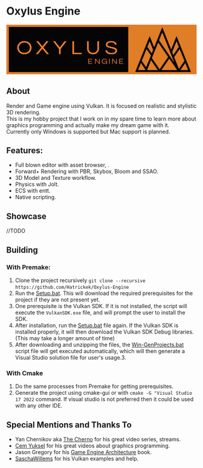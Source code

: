 # Oxylus Engine
![](/resources/branding/OXLogoBanner.png)     
## About   
Render and Game engine using Vulkan. It is focused on realistic and stylistic 3D rendering.    
This is my hobby project that I work on in my spare time to learn more about graphics programming and actually make my dream game with it.      
Currently only Windows is supported but Mac support is planned.

## Features:     
- Full blown editor with asset browser, .  
- Forward+ Rendering with PBR, Skybox, Bloom and SSAO.     
- 3D Model and Texture workflow.   
- Physics with Jolt.   
- ECS with entt.
- Native scripting.   

## Showcase
//TODO

## Building
### With Premake:
1. Clone the project recursively ``git clone --recursive https://github.com/Hatrickek/Oxylus-Engine``    
2. Run the [Setup.bat](https://github.com/Hatrickek/Oxylus-Engine/blob/main/scripts/Setup.bat). This will download the required prerequisites for the project if they are not present yet.    
3. One prerequisite is the Vulkan SDK. If it is not installed, the script will execute the `VulkanSDK.exe` file, and will prompt the user to install the SDK.
4. After installation, run the [Setup.bat](https://github.com/Hatrickek/Oxylus-Engine/blob/main/scripts/Setup.bat) file again. If the Vulkan SDK is installed properly, it will then download the Vulkan SDK Debug libraries. (This may take a longer amount of time)
5. After downloading and unzipping the files, the [Win-GenProjects.bat](https://github.com/Hatrickek/Oxylus-Engine/blob/main/scripts/Win-GenProjects.bat) script file will get executed automatically, which will then generate a Visual Studio solution file for user's usage.3. 

### With Cmake
1. Do the same processes from Premake for getting prerequisites.
2. Generate the project using cmake-gui or with `cmake -G "Visual Studio 17 2022` command. If visual studio is not preferred then it could be used with any other IDE.

## Special Mentions and Thanks To
- Yan Chernikov aka [The Cherno](https://www.youtube.com/channel/UCQ-W1KE9EYfdxhL6S4twUNw) for his great video series, streams.
- [Cem Yuksel](https://www.youtube.com/@cem_yuksel/videos) for his great videos about graphics programming.
- Jason Gregory for his [Game Engine Architecture](https://www.gameenginebook.com/) book.
- [SaschaWillems](https://github.com/SaschaWillems/Vulkan) for his Vulkan examples and help. 